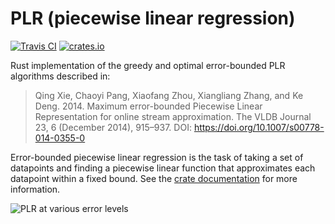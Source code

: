 # PLR (piecewise linear regression)

[![Travis CI](https://travis-ci.org/RyanMarcus/plr.svg?branch=master)](https://travis-ci.org/RyanMarcus/plr) [![crates.io](https://img.shields.io/crates/v/plr.svg)](https://crates.io/crates/plr)

Rust implementation of the greedy and optimal error-bounded PLR algorithms described in:

> Qing Xie, Chaoyi Pang, Xiaofang Zhou, Xiangliang Zhang, and Ke Deng. 2014. Maximum error-bounded Piecewise Linear Representation for online stream approximation. The VLDB Journal 23, 6 (December 2014), 915–937. DOI: https://doi.org/10.1007/s00778-014-0355-0

Error-bounded piecewise linear regression is the task of taking a set of datapoints and finding a piecewise linear function that approximates each datapoint within a fixed bound. See the [crate documentation](https://docs.rs/plr/) for more information.

![PLR at various error levels](https://rmarcus.info/images/plr.png)
